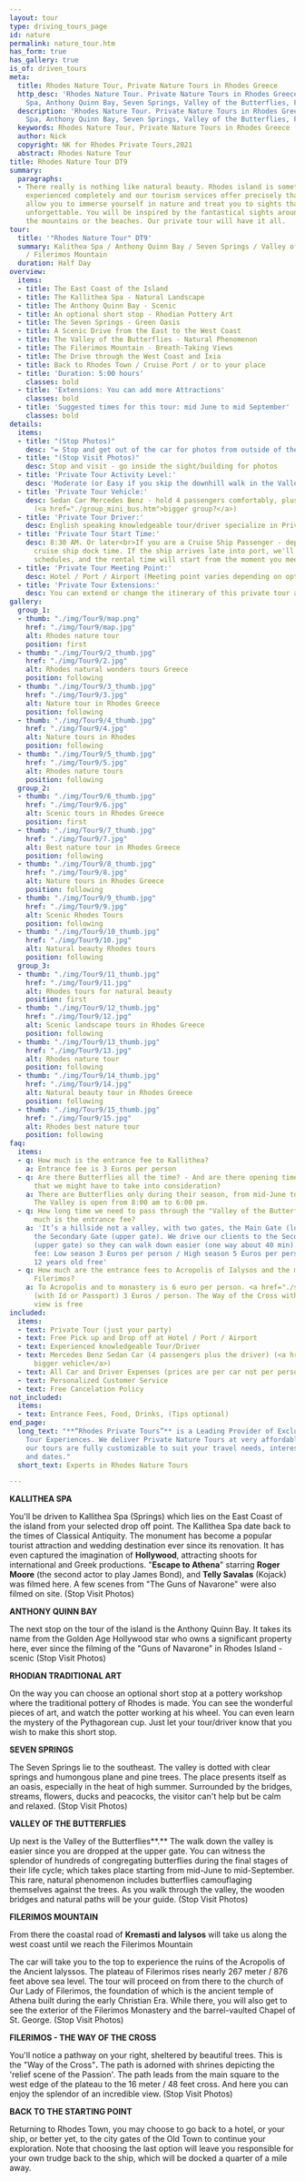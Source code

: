 ```yaml
---
layout: tour
type: driving_tours_page
id: nature
permalink: nature_tour.htm
has_form: true
has_gallery: true
is_of: driven_tours
meta:
  title: Rhodes Nature Tour, Private Nature Tours in Rhodes Greece
  http_desc: 'Rhodes Nature Tour. Private Nature Tours in Rhodes Greece, Kalithea
    Spa, Anthony Quinn Bay, Seven Springs, Valley of the Butterflies, Filerimos Mountain  '
  description: 'Rhodes Nature Tour. Private Nature Tours in Rhodes Greece, Kalithea
    Spa, Anthony Quinn Bay, Seven Springs, Valley of the Butterflies, Filerimos Mountain '
  keywords: Rhodes Nature Tour, Private Nature Tours in Rhodes Greece
  author: Nick
  copyright: NK for Rhodes Private Tours,2021
  abstract: Rhodes Nature Tour
title: Rhodes Nature Tour DT9
summary:
  paragraphs:
  - There really is nothing like natural beauty. Rhodes island is something to be
    experienced completely and our tourism services offer precisely that. We will
    allow you to immerse yourself in nature and treat you to sights that are truly
    unforgettable. You will be inspired by the fantastical sights around you, be it
    the mountains or the beaches. Our private tour will have it all.
tour:
  title: '"Rhodes Nature Tour" DT9'
  summary: Kalithea Spa / Anthony Quinn Bay / Seven Springs / Valley of the Butterflies
    / Filerimos Mountain
  duration: Half Day
overview:
  items:
  - title: The East Coast of the Island
  - title: The Kallithea Spa - Natural Landscape
  - title: The Anthony Quinn Bay - Scenic
  - title: An optional short stop - Rhodian Pottery Art
  - title: The Seven Springs - Green Oasis
  - title: A Scenic Drive from the East to the West Coast
  - title: The Valley of the Butterflies - Natural Phenomenon
  - title: The Filerimos Mountain - Breath-Taking Views
  - title: The Drive through the West Coast and Ixia
  - title: Back to Rhodes Town / Cruise Port / or to your place
  - title: 'Duration: 5:00 hours'
    classes: bold
  - title: 'Extensions: You can add more Attractions'
    classes: bold
  - title: 'Suggested times for this tour: mid June to mid September'
    classes: bold
details:
  items:
  - title: "(Stop Photos)"
    desc: "= Stop and get out of the car for photos from outside of the Sight/building"
  - title: "(Stop Visit Photos)"
    desc: Stop and visit - go inside the sight/building for photos
  - title: 'Private Tour Activity Level:'
    desc: 'Moderate (or Easy if you skip the downhill walk in the Valley of the Butterflies)  '
  - title: 'Private Tour Vehicle:'
    desc: Sedan Car Mercedes Benz - hold 4 passengers comfortably, plus the driver
      (<a href="./group_mini_bus.htm">bigger group?</a>)
  - title: 'Private Tour Driver:'
    desc: English speaking knowledgeable tour/driver specialize in Private Tours
  - title: 'Private Tour Start Time:'
    desc: 8:30 AM. Or later<br>If you are a Cruise Ship Passenger - depend on your
      cruise ship dock time. If the ship arrives late into port, we'll adjust our
      schedules, and the rental time will start from the moment you meet your tour/driver
  - title: 'Private Tour Meeting Point:'
    desc: Hotel / Port / Airport (Meeting point varies depending on option booked)
  - title: 'Private Tour Extensions:'
    desc: You can extend or change the itinerary of this private tour as you like.
gallery:
  group_1:
  - thumb: "./img/Tour9/map.png"
    href: "./img/Tour9/map.jpg"
    alt: Rhodes nature tour
    position: first
  - thumb: "./img/Tour9/2_thumb.jpg"
    href: "./img/Tour9/2.jpg"
    alt: Rhodes natural wonders tours Greece
    position: following
  - thumb: "./img/Tour9/3_thumb.jpg"
    href: "./img/Tour9/3.jpg"
    alt: Nature tour in Rhodes Greece
    position: following
  - thumb: "./img/Tour9/4_thumb.jpg"
    href: "./img/Tour9/4.jpg"
    alt: Nature tours in Rhodes
    position: following
  - thumb: "./img/Tour9/5_thumb.jpg"
    href: "./img/Tour9/5.jpg"
    alt: Rhodes nature tours
    position: following
  group_2:
  - thumb: "./img/Tour9/6_thumb.jpg"
    href: "./img/Tour9/6.jpg"
    alt: Scenic tours in Rhodes Greece
    position: first
  - thumb: "./img/Tour9/7_thumb.jpg"
    href: "./img/Tour9/7.jpg"
    alt: Best nature tour in Rhodes Greece
    position: following
  - thumb: "./img/Tour9/8_thumb.jpg"
    href: "./img/Tour9/8.jpg"
    alt: Nature tours in Rhodes Greece
    position: following
  - thumb: "./img/Tour9/9_thumb.jpg"
    href: "./img/Tour9/9.jpg"
    alt: Scenic Rhodes Tours
    position: following
  - thumb: "./img/Tour9/10_thumb.jpg"
    href: "./img/Tour9/10.jpg"
    alt: Natural beauty Rhodes tours
    position: following
  group_3:
  - thumb: "./img/Tour9/11_thumb.jpg"
    href: "./img/Tour9/11.jpg"
    alt: Rhodes tours for natural beauty
    position: first
  - thumb: "./img/Tour9/12_thumb.jpg"
    href: "./img/Tour9/12.jpg"
    alt: Scenic landscape tours in Rhodes Greece
    position: following
  - thumb: "./img/Tour9/13_thumb.jpg"
    href: "./img/Tour9/13.jpg"
    alt: Rhodes nature tour
    position: following
  - thumb: "./img/Tour9/14_thumb.jpg"
    href: "./img/Tour9/14.jpg"
    alt: Natural beauty tour in Rhodes Greece
    position: following
  - thumb: "./img/Tour9/15_thumb.jpg"
    href: "./img/Tour9/15.jpg"
    alt: Rhodes best nature tour
    position: following
faq:
  items:
  - q: How much is the entrance fee to Kallithea?
    a: Entrance fee is 3 Euros per person
  - q: Are there Butterflies all the time? - And are there opening times there too
      that we might have to take into consideration?
    a: There are Butterflies only during their season, from mid-June to mid-September.
      The Valley is open from 8:00 am to 6:00 pm.
  - q: How long time we need to pass through the "Valley of the Butterflies"? How
      much is the entrance fee?
    a: 'It’s a hillside not a valley, with two gates, the Main Gate (lower gate) and
      the Secondary Gate (upper gate). We drive our clients to the Secondary Gate
      (upper gate) so they can walk down easier (one way about 40 min).  Entrance
      fee: Low season 3 Euros per person / High season 5 Euros per person / kids under
      12 years old free'
  - q: How much are the entrance fees to Acropolis of Ialysos and the monastery of
      Filerimos?
    a: To Acropolis and to monastery is 6 euro per person. <a href="./senior-citizens-tours-in-rhodes.htm">Seniors</a>
      (with Id or Passport) 3 Euros / person. The Way of the Cross with the panoramic
      view is free
included:
  items:
  - text: Private Tour (just your party)
  - text: Free Pick up and Drop off at Hotel / Port / Airport
  - text: Experienced knowledgeable Tour/Driver
  - text: Mercedes Benz Sedan Car (4 passengers plus the driver) (<a href="./group_mini_bus.htm">or
      bigger vehicle</a>)
  - text: All Car and Driver Expenses (prices are per car not per person)
  - text: Personalized Customer Service
  - text: Free Cancelation Policy
not_included:
  items:
  - text: Entrance Fees, Food, Drinks, (Tips optional)
end_page:
  long_text: "**“Rhodes Private Tours”** is a Leading Provider of Exclusive and Personalized
    Tour Experiences. We deliver Private Nature Tours at very affordable rates. All
    our tours are fully customizable to suit your travel needs, interests, schedules,
    and dates."
  short_text: Experts in Rhodes Nature Tours

---
```

**KALLITHEA SPA**

You'll be driven to Kallithea Spa (Springs) which lies on the East Coast of the island from your selected drop off point. The Kallithea Spa date back to the times of Classical Antiquity. The monument has become a popular tourist attraction and wedding destination ever since its renovation. It has even captured the imagination of **Hollywood**, attracting shoots for international and Greek productions. "**Escape to Athena**" starring **Roger Moore** (the second actor to play James Bond), and **Telly Savalas** (Kojack) was filmed here. A few scenes from "The Guns of Navarone" were also filmed on site. (Stop Visit Photos)

**ANTHONY QUINN BAY**

The next stop on the tour of the island is the Anthony Quinn Bay. It takes its name from the Golden Age Hollywood star who owns a significant property here, ever since the filming of the "Guns of Navarone" in Rhodes Island - scenic (Stop Visit Photos)

**RHODIAN TRADITIONAL ART**

On the way you can choose an optional short stop at a pottery workshop where the traditional pottery of Rhodes is made. You can see the wonderful pieces of art, and watch the potter working at his wheel. You can even learn the mystery of the Pythagorean cup. Just let your tour/driver know that you wish to make this short stop.

**SEVEN SPRINGS**

The Seven Springs lie to the southeast. The valley is dotted with clear springs and humongous plane and pine trees. The place presents itself as an oasis, especially in the heat of high summer. Surrounded by the bridges, streams, flowers, ducks and peacocks, the visitor can't help but be calm and relaxed. (Stop Visit Photos)

**VALLEY OF THE BUTTERFLIES**

Up next is the Valley of the Butterflies**.** The walk down the valley is easier since you are dropped at the upper gate. You can witness the splendor of hundreds of congregating butterflies during the final stages of their life cycle; which takes place starting from mid-June to mid-September. This rare, natural phenomenon includes butterflies camouflaging themselves against the trees. As you walk through the valley, the wooden bridges and natural paths will be your guide. (Stop Visit Photos)

**FILERIMOS MOUNTAIN**

From there the coastal road of **Kremasti and Ialysos** will take us along the west coast until we reach the Filerimos Mountain

The car will take you to the top to experience the ruins of the Acropolis of the Ancient Ialyssos. The plateau of Filerimos rises nearly 267 meter / 876 feet above sea level. The tour will proceed on from there to the church of Our Lady of Filerimos, the foundation of which is the ancient temple of Athena built during the early Christian Era. While there, you will also get to see the exterior of the Filerimos Monastery and the barrel-vaulted Chapel of St. George. (Stop Visit Photos)

**FILERIMOS - THE WAY OF THE CROSS**

You'll notice a pathway on your right, sheltered by beautiful trees. This is the "Way of the Cross"**.** The path is adorned with shrines depicting the 'relief scene of the Passion'. The path leads from the main square to the west edge of the plateau to the 16 meter / 48 feet cross. And here you can enjoy the splendor of an incredible view. (Stop Visit Photos)

**BACK TO THE STARTING POINT**

Returning to Rhodes Town, you may choose to go back to a hotel, or your ship, or better yet, to the city gates of the Old Town to continue your exploration. Note that choosing the last option will leave you responsible for your own trudge back to the ship, which will be docked a quarter of a mile away.